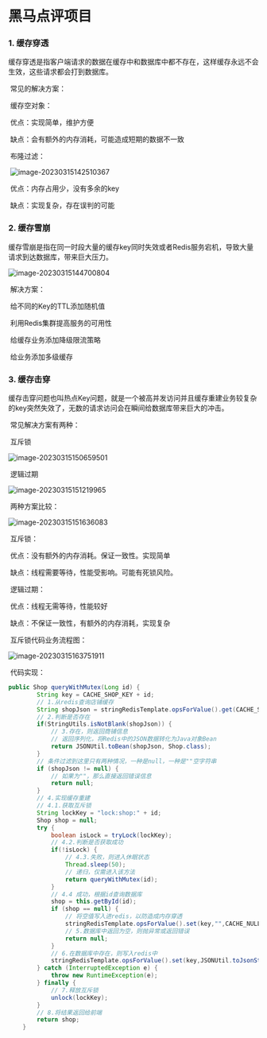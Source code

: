 # 黑马点评项目

### 	1. 缓存穿透

​		缓存穿透是指客户端请求的数据在缓存中和数据库中都不存在，这样缓存永远不会生效，这些请求都会打到数据库。

​		常见的解决方案：

​		缓存空对象：

​			优点：实现简单，维护方便

​			缺点：会有额外的内存消耗，可能造成短期的数据不一致

​		布隆过滤：

​			![image-20230315142510367](C:\Users\Asphyxia\AppData\Roaming\Typora\typora-user-images\image-20230315142510367.png)

​				优点：内存占用少，没有多余的key

​				缺点：实现复杂，存在误判的可能

### 2. 缓存雪崩

​		缓存雪崩是指在同一时段大量的缓存key同时失效或者Redis服务宕机，导致大量请求到达数据库，带来巨大压力。

![image-20230315144700804](C:\Users\Asphyxia\AppData\Roaming\Typora\typora-user-images\image-20230315144700804.png)

​		解决方案：

​			给不同的Key的TTL添加随机值

​			利用Redis集群提高服务的可用性

​			给缓存业务添加降级限流策略

​			给业务添加多级缓存

### 3. 缓存击穿

​		缓存击穿问题也叫热点Key问题，就是一个被高并发访问并且缓存重建业务较复杂的key突然失效了，无数的请求访问会在瞬间给数据库带来巨大的冲击。

​		常见解决方案有两种：

​			互斥锁

![image-20230315150659501](C:\Users\Asphyxia\AppData\Roaming\Typora\typora-user-images\image-20230315150659501.png)

​			逻辑过期

![image-20230315151219965](C:\Users\Asphyxia\AppData\Roaming\Typora\typora-user-images\image-20230315151219965.png)

​		两种方案比较：

![image-20230315151636083](C:\Users\Asphyxia\AppData\Roaming\Typora\typora-user-images\image-20230315151636083.png)

​		互斥锁：

​			优点：没有额外的内存消耗。保证一致性。实现简单

​			缺点：线程需要等待，性能受影响。可能有死锁风险。			

​		逻辑过期：

​			优点：线程无需等待，性能较好

​			缺点：不保证一致性，有额外的内存消耗，实现复杂

​	互斥锁代码业务流程图：

![image-20230315163751911](C:\Users\Asphyxia\AppData\Roaming\Typora\typora-user-images\image-20230315163751911.png)

​	 代码实现：

```java
public Shop queryWithMutex(Long id) {
        String key = CACHE_SHOP_KEY + id;
        // 1.从redis查询店铺缓存
        String shopJson = stringRedisTemplate.opsForValue().get(CACHE_SHOP_KEY + id);
        // 2.判断是否存在
        if(StringUtils.isNotBlank(shopJson)) {
            // 3.存在，则返回商铺信息
            // 返回序列化，将Redis中的JSON数据转化为Java对象Bean
            return JSONUtil.toBean(shopJson, Shop.class);
        }
        // 条件过滤到这里只有两种情况，一种是null，一种是""空字符串
        if (shopJson != null) {
            // 如果为""，那么直接返回错误信息
            return null;
        }
        // 4.实现缓存重建
        // 4.1.获取互斥锁
        String lockKey = "lock:shop:" + id;
        Shop shop = null;
        try {
            boolean isLock = tryLock(lockKey);
            // 4.2.判断是否获取成功
            if(!isLock) {
                // 4.3.失败，则进入休眠状态
                Thread.sleep(50);
                // 递归，仅需进入该方法
                return queryWithMutex(id);
            }
            // 4.4 成功，根据id查询数据库
            shop = this.getById(id);
            if (shop == null) {
                // 将空值写入进redis，以防造成内存穿透
                stringRedisTemplate.opsForValue().set(key,"",CACHE_NULL_TTL,TimeUnit.MINUTES);
                // 5.数据库中返回为空，则抛异常或返回错误
                return null;
            }
            // 6.在数据库中存在，则写入redis中
            stringRedisTemplate.opsForValue().set(key,JSONUtil.toJsonStr(shop),30L,TimeUnit.MINUTES);
        } catch (InterruptedException e) {
            throw new RuntimeException(e);
        } finally {
            // 7.释放互斥锁
            unlock(lockKey);
        }
        // 8.将结果返回给前端
        return shop;
    }
```

